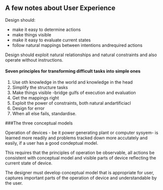 ## A few notes about User Experience

Design should:

* make it easy to determine actions
* make things visible
* make it easy to evaluate current states
* follow natural mappings between intentions andrequired actions

Design should exploit natural relationships and natural constraints and also operate without instructions.

#### Seven principles for transforming difficult tasks into simple ones

1. Use oth knowledge in the world and knowledge in the head
2. Simplify the structure tasks
3. Make things visible -bridge gulfs of execution and evaluation
4. Get the mappings right
5. Exploit the power of constraints, both natural andartificiacl
6. Design for error
7. When all else fails, standardise.

###The three conceptual models

Operation of devices - be it power generating plant or computer sysyem- is learned more readily and problems tracked down more accutately
and easily, if a user has a good condeptual model.

This requires that the principles of operation be observable, all actions be consistent with conceptual model and visible parts of device reflecting
the current state of device.

The designer must develop conceptual model that is appropriate for user, captures important parts of the operation of device and understandable by the 
user.
